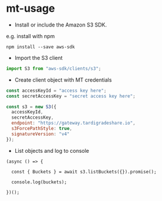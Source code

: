 # mt-usage

* Install or include the Amazon S3 SDK.

e.g. install with npm

```
npm install --save aws-sdk
```

* Import the S3 client

``` javascript
import S3 from "aws-sdk/clients/s3";
```

* Create client object with MT credentials

``` javascript
const accessKeyId = "access key here";
const secretAccessKey = "secret access key here";

const s3 = new S3({
  accessKeyId,
  secretAccessKey,
  endpoint: "https://gateway.tardigradeshare.io",
  s3ForcePathStyle: true,
  signatureVersion: "v4"
});
```

* List objects and log to console

```
(async () => {

  const { Buckets } = await s3.listBuckets({}).promise();
  
  console.log(buckets);

})();

```
